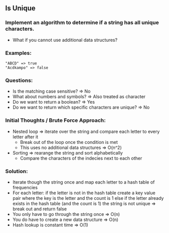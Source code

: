 ## Is Unique
### Implement an algorithm to determine if a string has all unique characters.
- What if you cannot use additional data structures?

### Examples:
```
"ABCD" => true
"Acdkampo" => false
```

### Questions:
- Is the matching case sensitive? => No
- What about numbers and symbols? => Also treated as character
- Do we want to return a boolean? => Yes
- Do we want to return which specific characters are unique? => No

### Initial Thoughts / Brute Force Approach:
- Nested loop => iterate over the string and compare each letter to every letter after it
    - Break out of the loop once the condition is met
    - This uses no additional data structures
=> O(n^2)
- Sorting => rearange the string and sort alphabetically
    - Compare the characters of the indecies next to each other

### Solution:
- Iterate though the string once and map each letter to a hash table of frequencies
- For each letter:
    if the letter is not in the hash table
        create a key value pair where the key is the letter and the count is 1
    else if the letter already exists in the hash table (and the count is 1)
        the string is not unique => break out and return false
- You only have to go through the string once
=> O(n)
- You do have to create a new data structure
=> O(n)
- Hash lookup is constant time => O(1)